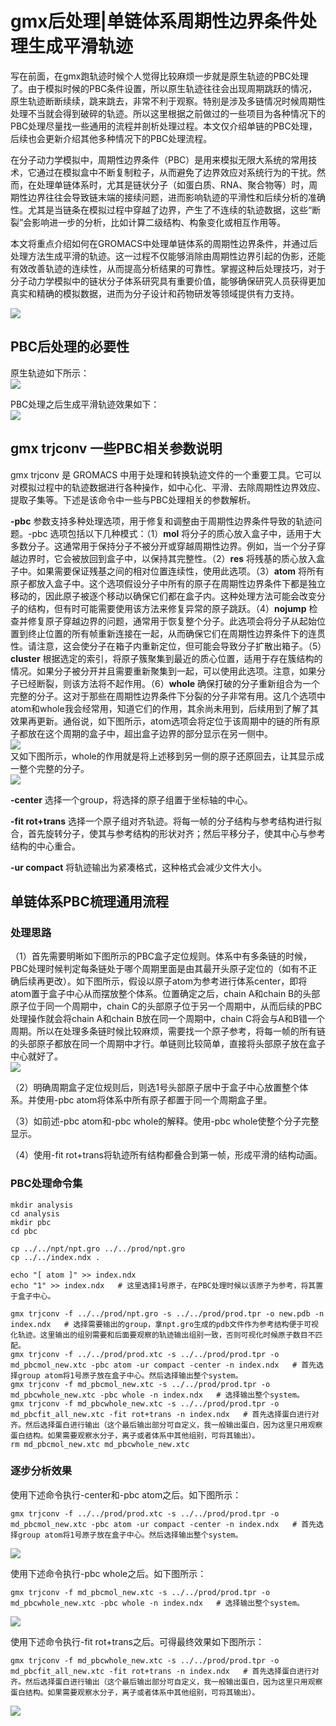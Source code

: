 # gmx后处理|单链体系周期性边界条件处理生成平滑轨迹
写在前面，在gmx跑轨迹时候个人觉得比较麻烦一步就是原生轨迹的PBC处理了。由于模拟时候的PBC条件设置，所以原生轨迹往往会出现周期跳跃的情况，原生轨迹断断续续，跳来跳去，非常不利于观察。特别是涉及多链情况时候周期性处理不当就会得到破碎的轨迹。所以这里根据之前做过的一些项目为各种情况下的PBC处理尽量找一些通用的流程并剖析处理过程。本文仅介绍单链的PBC处理，后续也会更新介绍其他多种情况下的PBC处理流程。  

在分子动力学模拟中，周期性边界条件（PBC）是用来模拟无限大系统的常用技术，它通过在模拟盒中不断复制粒子，从而避免了边界效应对系统行为的干扰。然而，在处理单链体系时，尤其是链状分子（如蛋白质、RNA、聚合物等）时，周期性边界往往会导致链末端的接续问题，进而影响轨迹的平滑性和后续分析的准确性。尤其是当链条在模拟过程中穿越了边界，产生了不连续的轨迹数据，这些“断裂”会影响进一步的分析，比如计算二级结构、构象变化或相互作用等。  

本文将重点介绍如何在GROMACS中处理单链体系的周期性边界条件，并通过后处理方法生成平滑的轨迹。这一过程不仅能够消除由周期性边界引起的伪影，还能有效改善轨迹的连续性，从而提高分析结果的可靠性。掌握这种后处理技巧，对于分子动力学模拟中的链状分子体系研究具有重要价值，能够确保研究人员获得更加真实和精确的模拟数据，进而为分子设计和药物研发等领域提供有力支持。  

![](gmx后处理单链体系周期性边界条件处理生成平滑轨迹/gmx后处理单链体系周期性边界条件处理生成平滑轨迹_2025-01-12-17-02-47.png)  
## PBC后处理的必要性
原生轨迹如下所示：  
![](gmx后处理单链体系周期性边界条件处理生成平滑轨迹/gmx后处理单链体系周期性边界条件处理生成平滑轨迹_2025-01-12-17-10-47.gif)    

PBC处理之后生成平滑轨迹效果如下：  
![](gmx后处理单链体系周期性边界条件处理生成平滑轨迹/gmx后处理单链体系周期性边界条件处理生成平滑轨迹_2025-01-12-17-24-47.gif)    
## gmx trjconv 一些PBC相关参数说明
gmx trjconv 是 GROMACS 中用于处理和转换轨迹文件的一个重要工具。它可以对模拟过程中的轨迹数据进行各种操作，如中心化、平滑、去除周期性边界效应、提取子集等。下述是该命令中一些与PBC处理相关的参数解析。    

**-pbc** 参数支持多种处理选项，用于修复和调整由于周期性边界条件导致的轨迹问题。-pbc 选项包括以下几种模式：（1）**mol** 将分子的质心放入盒子中，适用于大多数分子。这通常用于保持分子不被分开或穿越周期性边界。例如，当一个分子穿越边界时，它会被放回到盒子中，以保持其完整性。（2）**res** 将残基的质心放入盒子中。如果需要保证残基之间的相对位置连续性，使用此选项。（3）**atom** 将所有原子都放入盒子中。这个选项假设分子中所有的原子在周期性边界条件下都是独立移动的，因此原子被逐个移动以确保它们都在盒子内。这种处理方法可能会改变分子的结构，但有时可能需要使用该方法来修复异常的原子跳跃。（4）**nojump** 检查并修复原子穿越边界的问题，通常用于恢复整个分子。此选项会将分子从起始位置到终止位置的所有帧重新连接在一起，从而确保它们在周期性边界条件下的连贯性。请注意，这会使分子在箱子内重新定位，但可能会导致分子扩散出箱子。（5）**cluster** 根据选定的索引，将原子簇聚集到最近的质心位置，适用于存在簇结构的情况。如果分子被分开并且需要重新聚集到一起，可以使用此选项。注意，如果分子已经断裂，则该方法将不起作用。（6）**whole** 确保打破的分子重新组合为一个完整的分子。这对于那些在周期性边界条件下分裂的分子非常有用。这几个选项中atom和whole我会经常用，知道它们的作用，其余尚未用到，后续用到了解了其效果再更新。通俗说，如下图所示，atom选项会将定位于该周期中的链的所有原子都放在这个周期的盒子中，超出盒子边界的部分显示在另一侧中。  
![](gmx后处理单链体系周期性边界条件处理生成平滑轨迹/gmx后处理单链体系周期性边界条件处理生成平滑轨迹_2025-01-12-21-57-19.png)  
又如下图所示，whole的作用就是将上述移到另一侧的原子还原回去，让其显示成一整个完整的分子。  
![](gmx后处理单链体系周期性边界条件处理生成平滑轨迹/gmx后处理单链体系周期性边界条件处理生成平滑轨迹_2025-01-12-22-01-13.png)  

**-center** 选择一个group，将选择的原子组置于坐标轴的中心。  

**-fit rot+trans** 选择一个原子组对齐轨迹。将每一帧的分子结构与参考结构进行拟合，首先旋转分子，使其与参考结构的形状对齐；然后平移分子，使其中心与参考结构的中心重合。    

**-ur compact** 将轨迹输出为紧凑格式，这种格式会减少文件大小。  
## 单链体系PBC梳理通用流程
### 处理思路
（1）首先需要明晰如下图所示的PBC盒子定位规则。体系中有多条链的时候，PBC处理时候判定每条链处于哪个周期里面是由其最开头原子定位的（如有不正确后续再更改）。如下图所示，假设以原子atom为参考进行体系center，即将atom置于盒子中心从而摆放整个体系。位置确定之后，chain A和chain B的头部原子位于同一个周期中，chain C的头部原子位于另一个周期中，从而后续的PBC处理操作就会将chain A和chain B放在同一个周期中，chain C将会与A和B错一个周期。所以在处理多条链时候比较麻烦，需要找一个原子参考，将每一帧的所有链的头部原子都放在同一个周期中才行。单链则比较简单，直接将头部原子放在盒子中心就好了。  
![](gmx后处理单链体系周期性边界条件处理生成平滑轨迹/gmx后处理单链体系周期性边界条件处理生成平滑轨迹_2025-01-12-22-09-14.png)  

（2）明确周期盒子定位规则后，则选1号头部原子居中于盒子中心放置整个体系。并使用-pbc atom将体系中所有原子都置于同一个周期盒子里。  

（3）如前述-pbc atom和-pbc whole的解释。使用-pbc whole使整个分子完整显示。  

（4）使用-fit rot+trans将轨迹所有结构都叠合到第一帧，形成平滑的结构动画。  
### PBC处理命令集
```shell
mkdir analysis
cd analysis
mkdir pbc
cd pbc

cp ../../npt/npt.gro ../../prod/npt.gro
cp ../../index.ndx .

echo "[ atom ]" >> index.ndx
echo "1" >> index.ndx   # 这里选择1号原子，在PBC处理时候以该原子为参考，将其置于盒子中心。  

gmx trjconv -f ../../prod/npt.gro -s ../../prod/prod.tpr -o new.pdb -n index.ndx   # 选择需要输出的group，拿npt.gro生成的pdb文件作为参考结构便于可视化轨迹。这里输出的组别需要和后面要观察的轨迹输出组别一致，否则可视化时候原子数目不匹配。     
gmx trjconv -f ../../prod/prod.xtc -s ../../prod/prod.tpr -o md_pbcmol_new.xtc -pbc atom -ur compact -center -n index.ndx   # 首先选择group atom将1号原子放在盒子中心。然后选择输出整个system。
gmx trjconv -f md_pbcmol_new.xtc -s ../../prod/prod.tpr -o md_pbcwhole_new.xtc -pbc whole -n index.ndx   # 选择输出整个system。  
gmx trjconv -f md_pbcwhole_new.xtc -s ../../prod/prod.tpr -o md_pbcfit_all_new.xtc -fit rot+trans -n index.ndx   # 首先选择蛋白进行对齐。然后选择蛋白进行输出（这个最后输出部分可自定义，我一般输出蛋白，因为这里只用观察蛋白结构。如果需要观察水分子，离子或者体系中其他组别，可将其输出）。  
rm md_pbcmol_new.xtc md_pbcwhole_new.xtc
```
### 逐步分析效果
使用下述命令执行-center和-pbc atom之后。如下图所示：  
```shell
gmx trjconv -f ../../prod/prod.xtc -s ../../prod/prod.tpr -o md_pbcmol_new.xtc -pbc atom -ur compact -center -n index.ndx   # 首先选择group atom将1号原子放在盒子中心。然后选择输出整个system。
```
![](gmx后处理单链体系周期性边界条件处理生成平滑轨迹/gmx后处理单链体系周期性边界条件处理生成平滑轨迹_2025-01-12-22-39-47.gif)   

使用下述命令执行-pbc whole之后。如下图所示：  
```shell
gmx trjconv -f md_pbcmol_new.xtc -s ../../prod/prod.tpr -o md_pbcwhole_new.xtc -pbc whole -n index.ndx   # 选择输出整个system。  
```
![](gmx后处理单链体系周期性边界条件处理生成平滑轨迹/gmx后处理单链体系周期性边界条件处理生成平滑轨迹_2025-01-12-22-34-47.gif)    

使用下述命令执行-fit rot+trans之后。可得最终效果如下图所示：
```shell
gmx trjconv -f md_pbcwhole_new.xtc -s ../../prod/prod.tpr -o md_pbcfit_all_new.xtc -fit rot+trans -n index.ndx   # 首先选择蛋白进行对齐。然后选择蛋白进行输出（这个最后输出部分可自定义，我一般输出蛋白，因为这里只用观察蛋白结构。如果需要观察水分子，离子或者体系中其他组别，可将其输出）。  
```
![](gmx后处理单链体系周期性边界条件处理生成平滑轨迹/gmx后处理单链体系周期性边界条件处理生成平滑轨迹_2025-01-12-17-24-47.gif)    